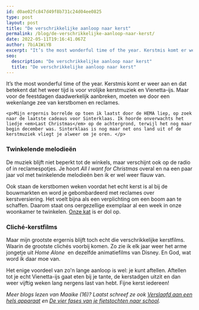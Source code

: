 ```yaml
---
id: d0ae02fc847d49f8b731c24d04ee0825
type: post
layout: post
title: "De verschrikkelijke aanloop naar kerst"
permalink: /blog/de-verschrikkelijke-aanloop-naar-kerst/
date: 2022-05-11T19:16:41.067Z
author: 7biA1WiYB
excerpt: "It’s the most wonderful time of the year. Kerstmis komt er weer aan en dat betekent dat het weer tijd is voor vrolijke kerstmuziek en Vienetta-ijs. Maar voor de feestdagen daadwerkelijk aanbreken, moeten we door een wekenlange zee van kerstbomen en reclames.  "
seo:
  description: "De verschrikkelijke aanloop naar kerst"
  title: "De verschrikkelijke aanloop naar kerst"
---
```

It’s the most wonderful time of the year. Kerstmis komt er weer aan en dat betekent dat het weer tijd is voor vrolijke kerstmuziek en Vienetta-ijs. Maar voor de feestdagen daadwerkelijk aanbreken, moeten we door een wekenlange zee van kerstbomen en reclames.  

    <p>Mijn ergernis borrelde op toen ik laatst door de HEMA liep, op zoek naar de laatste cadeaus voor Sinterklaas. Ik hoorde onverwachts het liedje <em>Last Christmas</em> op de achtergrond, terwijl het nog maar begin december was. Sinterklaas is nog maar net ons land uit of de kerstmuziek vliegt je alweer om je oren. </p>
<h3>Twinkelende melodieën</h3>
<p>De muziek blijft niet beperkt tot de winkels, maar verschijnt ook op de radio of in reclamespotjes. Je hoort <em>All I want for Christmas</em> overal en na een paar jaar vol met twinkelende melodieën ben ik er wel weer flauw van.</p>
<p>Ook staan de kerstbomen weken voordat het echt kerst is al bij de bouwmarkten en word je gebombardeerd met reclames over kerstversiering. Het voelt bijna als een verplichting om een boom aan te schaffen. Daarom staat ons oergezellige exemplaar al een week in onze woonkamer te twinkelen. <a href="https://7dagen.netlify.app/blog/mijn-kleine-terroristje-0">Onze kat</a> is er dol op.</p>
<h3><strong>Cliché-kerstfilms</strong></h3>
<p>Maar mijn grootste ergernis blijft toch echt die verschrikkelijke kerstfilms. Waarin de grootste clichés voorbij komen. Zo zie ik elk jaar weer het arme jongetje uit <em>Home Alone  </em>en dezelfde animatiefilms van Disney. En God, wat word ik daar moe van.</p>
<p>Het enige voordeel van zo'n lange aanloop is wel: je kunt aftellen. Aftellen tot je echt Vienetta-ijs gaat eten bij je tante, de kerstadgen uitzit en dan weer vijftig weken lang nergens last van hebt. Fijne kerst iedereen!</p>
<p><em>Meer blogs lezen van Maaike (16)? Laatst schreef ze ook <a href="https://7dagen.netlify.app/blog/verslaafd-aan-een-hels-apparaat">Verslaafd aan een hels apparaat</a> en <a href="https://7dagen.netlify.app/blog/de-vier-fases-van-je-fietstochten-naar-school">De vier fases van je fietstochten naar school</a>.</em></p>  
